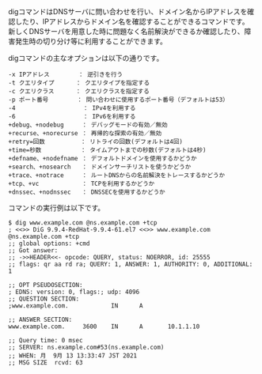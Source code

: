 digコマンドはDNSサーバに問い合わせを行い、ドメイン名からIPアドレスを確認したり、IPアドレスからドメイン名を確認することができるコマンドです。<br>
新しくDNSサーバを用意した時に問題なく名前解決ができるか確認したり、障害発生時の切り分け等に利用することができます。<br>

digコマンドの主なオプションは以下の通りです。<br>
```
-x IPアドレス        ： 逆引きを行う
-t クエリタイプ      ： クエリタイプを指定する
-c クエリクラス      ： クエリクラスを指定する
-p ポート番号        ： 問い合わせに使用するポート番号（デフォルトは53）
-4                   ： IPv4を利用する
-6                   ： IPv6を利用する
+debug、+nodebug     ： デバッグモードの有効／無効
+recurse、+norecurse ： 再帰的な探索の有効／無効
+retry=回数          ： リトライの回数(デフォルトは4回)
+time=秒数           ： タイムアウトまでの秒数(デフォルトは4秒)
+defname、+nodefname ： デフォルトドメインを使用するかどうか
+search、+nosearch   ： ドメインサーチリストを使うかどうか
+trace、+notrace     ： ルートDNSからの名前解決をトレースするかどうか
+tcp、+vc            ： TCPを利用するかどうか
+dnssec、+nodnssec   ： DNSSECを使用するかどうか
```

コマンドの実行例は以下です。<br>
```
$ dig www.example.com @ns.example.com +tcp
; <<>> DiG 9.9.4-RedHat-9.9.4-61.el7 <<>> www.example.com @ns.example.com +tcp
;; global options: +cmd
;; Got answer:
;; ->>HEADER<<- opcode: QUERY, status: NOERROR, id: 25555
;; flags: qr aa rd ra; QUERY: 1, ANSWER: 1, AUTHORITY: 0, ADDITIONAL: 1

;; OPT PSEUDOSECTION:
; EDNS: version: 0, flags:; udp: 4096
;; QUESTION SECTION:
;www.example.com.            IN      A

;; ANSWER SECTION:
www.example.com.     3600    IN      A       10.1.1.10

;; Query time: 0 msec
;; SERVER: ns.example.com#53(ns.example.com)
;; WHEN: 月  9月 13 13:33:47 JST 2021
;; MSG SIZE  rcvd: 63
```
